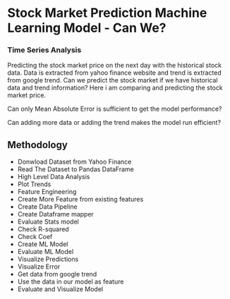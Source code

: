 
# Stock Market Prediction Machine Learning Model - Can We?
### Time Series Analysis

Predicting the stock market price on the next day with the historical stock data. Data is extracted from yahoo finance website and trend is extracted from google trend. Can we predict the stock market if we have historical data and trend information? Here i am comparing and predicting the stock market price. 

Can only Mean Absolute Error is sufficient to get the model performance?

Can adding more data or adding the trend makes the model run efficient?




## Methodology 

- Donwload Dataset from Yahoo Finance
- Read The Dataset to Pandas DataFrame
- High Level Data Analysis
- Plot Trends
- Feature Engineering
- Create More Feature from existing features
- Create Data Pipeline
- Create Dataframe mapper
- Evaluate Stats model
- Check R-squared
- Check Coef
- Create ML Model
- Evaluate ML Model
- Visualize Predictions
- Visualize Error
- Get data from google trend
- Use the data in our model as feature
- Evaluate and Visualize Model


